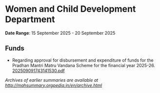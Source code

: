 # Women and Child Development Department

**Date Range**: 15 September 2025 - 20 September 2025


## Funds
- Regarding approval for disbursement and expenditure of funds for the Pradhan Mantri Matru Vandana Scheme for the financial year 2025-26.\
  [202509091743141530.pdf](https://gr.maharashtra.gov.in/Site/Upload/Government%20Resolutions/English/202509091743141530.pdf)


*Archives of earlier summaries are available at http://mahsummary.orgpedia.in/en/archive.html*